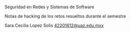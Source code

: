 Seguridad en Redes y Sistemas de Software

Notas de hacking de los retos resueltos durante el semestre

Sara Cecilia Lopez Solis
42201612@uaz.edu.mxx

